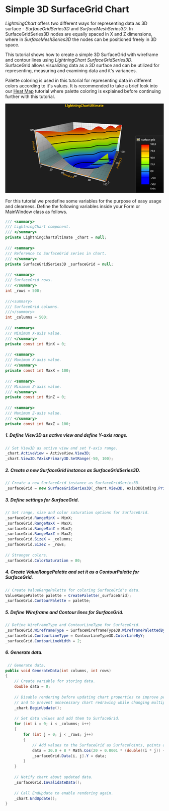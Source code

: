 # Simple 3D SurfaceGrid Chart

*LightningChart* offers two different ways for representing data as 3D surface - *SurfaceGridSeries3D* and *SurfaceMeshSeries3D*.
In SurfaceGridSeries3D nodes are equally spaced in X and Z dimensions, where in *SurfaceMeshSeries3D* the nodes can be positioned freely in 3D space.

This tutorial shows how to create a simple 3D SurfaceGrid with wireframe and contour lines using *LightningChart SurfaceGridSeries3D*.   
SurfaceGrid allows visualizing data as a 3D surface and can be utilized for representing, measuring and examining data and it's variances.

Palette coloring is used in this tutorial for representing data in different colors according to it's values.
It is recommended to take a brief look into our [Heat Map](https://www.arction.com/tutorials/#/lcu_tutorial_2dHeatMaps_07) tutorial
where palette coloring is explained before continuing further with this tutorial.   

![chart with surfacegrid series 3d winforms wpf](./assets/chart-surface-grid-3d-winforms-wpf.PNG)

For this tutorial we predefine some variables for the purpose of easy usage and clearness.
Define the following variables inside your Form or MainWindow class as follows.

```csharp
/// <summary>
/// LightningChart component.
/// </summary>
private LightningChartUltimate _chart = null;

/// <summary>
/// Reference to SurfaceGrid series in chart.
/// </summary>
private SurfaceGridSeries3D _surfaceGrid = null;

/// <summary>
/// SurfaceGrid rows.
/// </summary>
int _rows = 500;

///<summary>
/// SurfaceGrid columns.
///</summary>
int _columns = 500;

/// <summary>
/// Minimum X-axis value.
/// </summary>
private const int MinX = 0;

/// <summary>
/// Maximum X-axis value.
/// </summary>
private const int MaxX = 100;

/// <summary>
/// Minimum Z-axis value.
/// </summary>
private const int MinZ = 0;

/// <summary>
/// Maximum Z-axis value.
/// </summary>
private const int MaxZ = 100;
```

##### 1. Define View3D as active view and define Y-axis range.
```csharp
// Set View3D as active view and set Y-axis range.
_chart.ActiveView = ActiveView.View3D;
_chart.View3D.YAxisPrimary3D.SetRange(-50, 100);
```

##### 2. Create a new SurfaceGrid instance as SurfaceGridSeries3D.
```csharp
// Create a new SurfaceGrid instance as SurfaceGridSeries3D.
_surfaceGrid = new SurfaceGridSeries3D(_chart.View3D, Axis3DBinding.Primary, Axis3DBinding.Primary, Axis3DBinding.Primary);
```

##### 3. Define settings for SurfaceGrid.
```csharp
// Set range, size and color saturation options for SurfaceGrid.
_surfaceGrid.RangeMinX = MinX;
_surfaceGrid.RangeMaxX = MaxX;
_surfaceGrid.RangeMinZ = MinZ;
_surfaceGrid.RangeMaxZ = MaxZ;
_surfaceGrid.SizeX = _columns;
_surfaceGrid.SizeZ = _rows;

// Stronger colors.
_surfaceGrid.ColorSaturation = 80; 
```

##### 4. Create ValueRangePalette and set it as a ContourPalette for SurfaceGrid.
```csharp
// Create ValueRangePalette for coloring SurfaceGrid's data.
ValueRangePalette palette = CreatePalette(_surfaceGrid);
_surfaceGrid.ContourPalette = palette;
```

##### 5. Define Wireframe and Contour lines for SurfaceGrid.
```csharp
// Define WireFrameType and ContourLineType for SurfaceGrid.
_surfaceGrid.WireframeType = SurfaceWireframeType3D.WireframePalettedByY;
_surfaceGrid.ContourLineType = ContourLineType3D.ColorLineByY;
_surfaceGrid.ContourLineWidth = 2;
```

##### 6. Generate data.
```csharp
 // Generate data.
public void GenerateData(int columns, int rows)
{
    // Create variable for storing data.
    double data = 0;

    // Disable rendering before updating chart properties to improve performance
    // and to prevent unnecessary chart redrawing while changing multiple properties.
    _chart.BeginUpdate();

    // Set data values and add them to SurfaceGrid.
    for (int i = 0; i < _columns; i++)
    {
        for (int j = 0; j < _rows; j++)
        {
            // Add values to the SurfaceGrid as SurfacePoints, points are distributed by using following function.
            data = 30.0 + 8 * Math.Cos(20 + 0.0001 * (double)(i * j)) + 60.0 * Math.Cos((double)(j - i) * 0.01);
            _surfaceGrid.Data[i, j].Y = data;
        }
    }

    // Notify chart about updated data.
    _surfaceGrid.InvalidateData();

    // Call EndUpdate to enable rendering again.
    _chart.EndUpdate();
}
```


